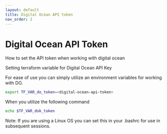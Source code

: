 ```yaml
---
layout: default
title: Digital Ocean API token
nav_order: 2
---
```


# Digital Ocean API Token

How to set the API token when working with digital ocean

Setting terraform variable for Digital Ocean API Key

For ease of use you can simply utilize an environment variables for working with DO.


```bash
export TF_VAR_do_token=<digital-ocean-api-token>
```

When you utilize the following command

```bash
echo $TF_VAR_dok_token
```

Note: If you are using a Linux OS you can set this in your .bashrc for use in subsequent sessions.